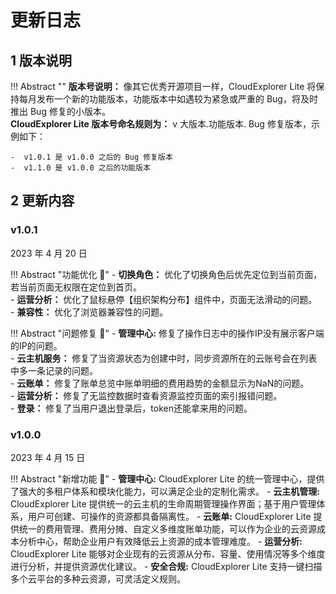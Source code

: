 # 更新日志

## 1 版本说明

!!! Abstract ""
    **版本号说明：** 像其它优秀开源项目一样，CloudExplorer Lite 将保持每月发布一个新的功能版本，功能版本中如遇较为紧急或严重的 Bug，将及时推出 Bug 修复的小版本。  
    **CloudExplorer Lite 版本号命名规则为：** v 大版本.功能版本. Bug 修复版本，示例如下：

    -  v1.0.1 是 v1.0.0 之后的 Bug 修复版本
    -  v1.1.0 是 v1.0.0 之后的功能版本

## 2 更新内容

### v1.0.1

2023 年 4 月 20 日

!!! Abstract "功能优化 :sunflower:"
    - **切换角色：** 优化了切换角色后优先定位到当前页面，若当前页面无权限在定位到首页。     
    - **运营分析：** 优化了鼠标悬停【组织架构分布】组件中，页面无法滑动的问题。      
    - **兼容性：**   优化了浏览器兼容性的问题。  

!!! Abstract "问题修复 :palm_tree:"
    - **管理中心:**   修复了操作日志中的操作IP没有展示客户端的IP的问题。    
    - **云主机服务：** 修复了当资源状态为创建中时，同步资源所在的云账号会在列表中多一条记录的问题。      
    - **云账单：**    修复了账单总览中账单明细的费用趋势的金额显示为NaN的问题。      
    - **运营分析：**  修复了无监控数据时查看资源监控页面的索引报错问题。       
    - **登录：**      修复了当用户退出登录后，token还能拿来用的问题。      

  


### v1.0.0

2023 年 4 月 15 日

!!! Abstract "新增功能 :star2:"
    -  **管理中心:**  CloudExplorer Lite 的统一管理中心，提供了强大的多租户体系和模块化能力，可以满足企业的定制化需求。
    -  **云主机管理:**  CloudExplorer Lite 提供统一的云主机的生命周期管理操作界面；基于用户管理体系，用户可创建、可操作的资源都具备隔离性。
    -  **云账单:**  CloudExplorer Lite 提供统一的费用管理、费用分摊、自定义多维度账单功能，可以作为企业的云资源成本分析中心，帮助企业用户有效降低云上资源的成本管理难度。
    -  **运营分析:**  CloudExplorer Lite 能够对企业现有的云资源从分布、容量、使用情况等多个维度进行分析，并提供资源优化建议。
    -  **安全合规:**  CloudExplorer Lite 支持一键扫描多个云平台的多种云资源，可灵活定义规则。 